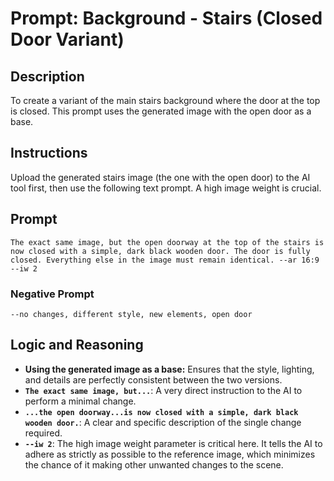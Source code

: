 # Prompt: Background - Stairs (Closed Door Variant)

## Description
To create a variant of the main stairs background where the door at the top is closed. This prompt uses the generated image with the open door as a base.

## Instructions

Upload the generated stairs image (the one with the open door) to the AI tool first, then use the following text prompt. A high image weight is crucial.

## Prompt

```
The exact same image, but the open doorway at the top of the stairs is now closed with a simple, dark black wooden door. The door is fully closed. Everything else in the image must remain identical. --ar 16:9 --iw 2
```

### Negative Prompt

```
--no changes, different style, new elements, open door
```

## Logic and Reasoning

- **Using the generated image as a base:** Ensures that the style, lighting, and details are perfectly consistent between the two versions.
- **`The exact same image, but...`**: A very direct instruction to the AI to perform a minimal change.
- **`...the open doorway...is now closed with a simple, dark black wooden door.`**: A clear and specific description of the single change required.
- **`--iw 2`**: The high image weight parameter is critical here. It tells the AI to adhere as strictly as possible to the reference image, which minimizes the chance of it making other unwanted changes to the scene.
